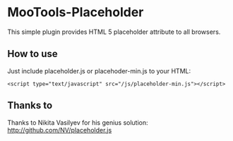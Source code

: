 MooTools-Placeholder
===========

This simple plugin provides HTML 5 placeholder attribute to all browsers.

How to use
----------

Just include placeholder.js or placehoder-min.js to your HTML:

	<script type="text/javascript" src="/js/placeholder-min.js"></script>

Thanks to
---------

Thanks to Nikita Vasilyev for his genius solution: http://github.com/NV/placeholder.js